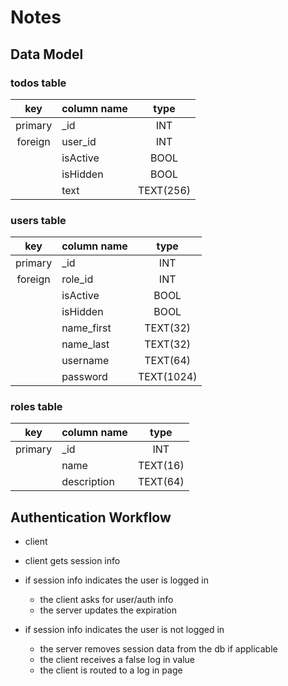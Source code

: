 # Notes

## Data Model

### todos table

|   key   | column name |   type    |
| :-----: | ----------- | :-------: |
| primary | \_id        |    INT    |
| foreign | user_id     |    INT    |
|         | isActive    |   BOOL    |
|         | isHidden    |   BOOL    |
|         | text        | TEXT(256) |

### users table

|   key   | column name |    type    |
| :-----: | ----------- | :--------: |
| primary | \_id        |    INT     |
| foreign | role_id     |    INT     |
|         | isActive    |    BOOL    |
|         | isHidden    |    BOOL    |
|         | name_first  |  TEXT(32)  |
|         | name_last   |  TEXT(32)  |
|         | username    |  TEXT(64)  |
|         | password    | TEXT(1024) |

### roles table

|   key   | column name |   type   |
| :-----: | ----------- | :------: |
| primary | \_id        |   INT    |
|         | name        | TEXT(16) |
|         | description | TEXT(64) |

## Authentication Workflow

- client 

- client gets session info
- if session info indicates the user is logged in
  - the client asks for user/auth info
  - the server updates the expiration
- if session info indicates the user is not logged in
  - the server removes session data from the db if applicable
  - the client receives a false log in value
  - the client is routed to a log in page
